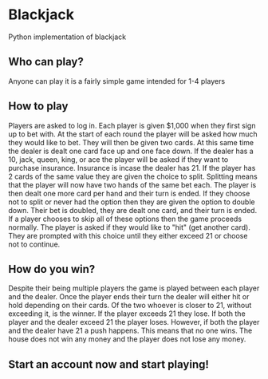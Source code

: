 # Blackjack
Python implementation of blackjack

## Who can play?
Anyone can play it is a fairly simple game intended for 1-4 players

## How to play
Players are asked to log in. Each player is given $1,000 when they first sign up to bet with. At the start of each round the player will be asked how much they would like to bet. They will then be given two cards. At this same time the dealer is dealt one card face up and one face down. If the dealer has a 10, jack, queen, king, or ace the player will be asked if they want to purchase insurance. Insurance is incase the dealer has 21. If the player has 2 cards of the same value they are given the choice to split. Splitting means that the player will now have two hands of the same bet each. The player is then dealt one more card per hand and their turn is ended. If they choose not to split or never had the option then they are given the option to double down. Their bet is doubled, they are dealt one card, and their turn is ended. If a player chooses to skip all of these options then the game proceeds normally. The player is asked if they would like to "hit" (get another card). They are prompted with this choice until they either exceed 21 or choose not to continue.

## How do you win?
Despite their being multiple players the game is played between each player and the dealer. Once the player ends their turn the dealer will either hit or hold depending on their cards. Of the two whoever is closer to 21, without exceeding it, is the winner. If the player exceeds 21 they lose. If both the player and the dealer exceed 21 the player loses. However, if both the player and the dealer have 21 a push happens. This means that no one wins. The house does not win any money and the player does not lose any money.

## Start an account now and start playing!
